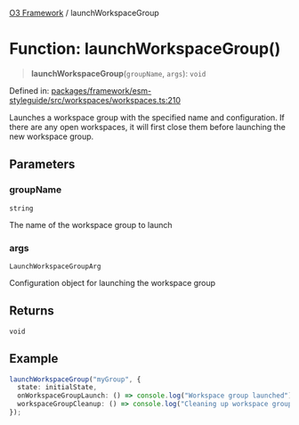 [O3 Framework](../API.md) / launchWorkspaceGroup

# Function: launchWorkspaceGroup()

> **launchWorkspaceGroup**(`groupName`, `args`): `void`

Defined in: [packages/framework/esm-styleguide/src/workspaces/workspaces.ts:210](https://github.com/openmrs/openmrs-esm-core/blob/main/packages/framework/esm-styleguide/src/workspaces/workspaces.ts#L210)

Launches a workspace group with the specified name and configuration.
If there are any open workspaces, it will first close them before launching the new workspace group.

## Parameters

### groupName

`string`

The name of the workspace group to launch

### args

`LaunchWorkspaceGroupArg`

Configuration object for launching the workspace group

## Returns

`void`

## Example

```ts
launchWorkspaceGroup("myGroup", {
  state: initialState,
  onWorkspaceGroupLaunch: () => console.log("Workspace group launched"),
  workspaceGroupCleanup: () => console.log("Cleaning up workspace group")
});
```
